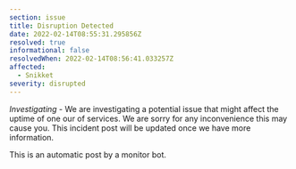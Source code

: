 ```yaml
---
section: issue
title: Disruption Detected
date: 2022-02-14T08:55:31.295856Z
resolved: true
informational: false
resolvedWhen: 2022-02-14T08:56:41.033257Z
affected:
  - Snikket
severity: disrupted
---
```

*Investigating* - We are investigating a potential issue that might affect the uptime of one our of services. We are sorry for any inconvenience this may cause you. This incident post will be updated once we have more information.

This is an automatic post by a monitor bot.
        